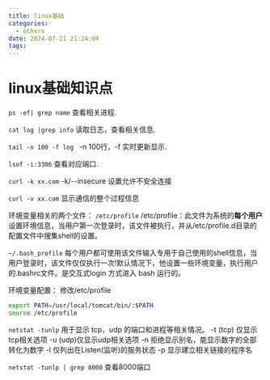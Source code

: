 ```yaml
---
title: linux基础
categories:
  - others
date: 2024-07-21 21:24:04
tags:
---
```

# linux基础知识点

`ps -ef| grep name`
查看相关进程.

`cat log |grep info`
读取日志，查看相关信息.

<!-- more -->
`tail -n 100 -f log `
-n 100行，-f 实时更新显示.

`lsof -i:3306`
查看对应端口.

`curl -k xx.com`
-k/--insecure 设置允许不安全连接

`curl -v xx.com` 
显示通信的整个过程信息

环境变量相关的两个文件：
`/etc/profile` 
/etc/profile：此文件为系统的**每个用户**设置环境信息，当用户第一次登录时，该文件被执行，并从/etc/profile.d目录的配置文件中搜集shell的设置。

`~/.bash_profile`
每个用户都可使用该文件输入专用于自己使用的shell信息，当用户登录时，该文件仅仅执行一次!默认情况下，他设置一些环境变量，执行用户的.bashrc文件。是交互式login 方式进入 bash 运行的。

环境变量配置：
修改/etc/profile

```bash
export PATH=/usr/local/tomcat/bin/:$PATH
source /etc/profile
```

`netstat -tunlp` 
用于显示 tcp，udp 的端口和进程等相关情况。
-t (tcp) 仅显示tcp相关选项
-u (udp)仅显示udp相关选项
-n 拒绝显示别名，能显示数字的全部转化为数字
-l 仅列出在Listen(监听)的服务状态
-p 显示建立相关链接的程序名

`netstat -tunlp | grep 8000`
查看8000端口